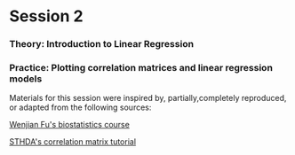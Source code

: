 # Session 2

### Theory: Introduction to Linear Regression

### Practice: Plotting correlation matrices and linear regression models

Materials for this session were inspired by, partially,completely reproduced, or adapted from the following sources:

[Wenjian Fu's biostatistics course](https://msu.edu/~fuw/teaching/EPI809_2008.htm)

[STHDA's correlation matrix tutorial](http://www.sthda.com/english/wiki/correlation-matrix-a-quick-start-guide-to-analyze-format-and-visualize-a-correlation-matrix-using-r-software)
